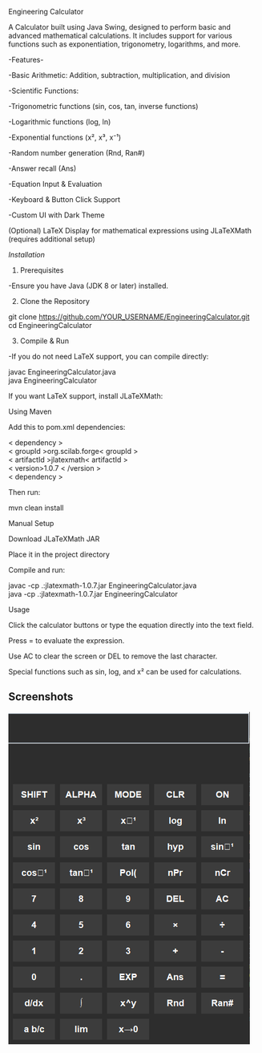 Engineering Calculator

A Calculator built using Java Swing, designed to perform basic and advanced mathematical calculations. It includes support for various functions such as exponentiation, trigonometry, logarithms, and more.

-Features-

-Basic Arithmetic: Addition, subtraction, multiplication, and division

-Scientific Functions:

-Trigonometric functions (sin, cos, tan, inverse functions)

-Logarithmic functions (log, ln)

-Exponential functions (x², x³, x⁻¹)

-Random number generation (Rnd, Ran#)

-Answer recall (Ans)

-Equation Input & Evaluation

-Keyboard & Button Click Support

-Custom UI with Dark Theme

(Optional) LaTeX Display for mathematical expressions using JLaTeXMath (requires additional setup)

*Installation*

1. Prerequisites

-Ensure you have Java (JDK 8 or later) installed.

2. Clone the Repository

git clone https://github.com/YOUR_USERNAME/EngineeringCalculator.git<br>
cd EngineeringCalculator

3. Compile & Run

-If you do not need LaTeX support, you can compile directly:

javac EngineeringCalculator.java<br>
java EngineeringCalculator

If you want LaTeX support, install JLaTeXMath:

Using Maven

Add this to pom.xml dependencies:

< dependency ><br>
    < groupId >org.scilab.forge< groupId ><br>
    < artifactId >jlatexmath< artifactId ><br>
    < version>1.0.7 < /version ><br>
< dependency >

Then run:

mvn clean install

Manual Setup

Download JLaTeXMath JAR

Place it in the project directory

Compile and run:

javac -cp .:jlatexmath-1.0.7.jar EngineeringCalculator.java<br>
java -cp .:jlatexmath-1.0.7.jar EngineeringCalculator

Usage

Click the calculator buttons or type the equation directly into the text field.

Press = to evaluate the expression.

Use AC to clear the screen or DEL to remove the last character.

Special functions such as sin, log, and x² can be used for calculations.

## Screenshots

![Calculator Interface](img/image.png)
